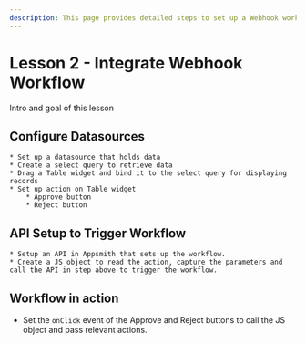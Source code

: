 ```yaml
---
description: This page provides detailed steps to set up a Webhook workflow on Appsmith.
---
```


# Lesson 2 - Integrate Webhook Workflow

Intro and goal of this lesson

## Configure Datasources
    * Set up a datasource that holds data
    * Create a select query to retrieve data
    * Drag a Table widget and bind it to the select query for displaying records
    * Set up action on Table widget
        * Approve button
        * Reject button

## API Setup to Trigger Workflow
    * Setup an API in Appsmith that sets up the workflow.
    * Create a JS object to read the action, capture the parameters and call the API in step above to trigger the workflow.

## Workflow in action
* Set the `onClick` event of the Approve and Reject buttons to call the JS object and pass relevant actions.

